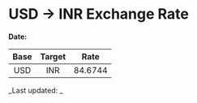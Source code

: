 # USD → INR Exchange Rate

**Date:** 

| Base | Target | Rate  |
|:----:|:------:|:-----:|
| USD  | INR    | 84.6744 |

_Last updated: _